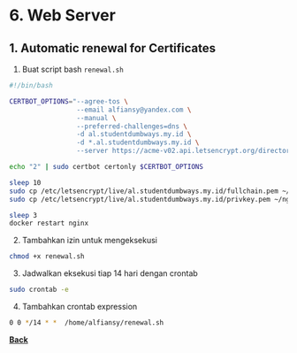 # 6. Web Server

## 1. Automatic renewal for Certificates

1. Buat script bash `renewal.sh`
```bash
#!/bin/bash

CERTBOT_OPTIONS="--agree-tos \
                 --email alfiansy@yandex.com \
                 --manual \
                 --preferred-challenges=dns \
                 -d al.studentdumbways.my.id \
                 -d *.al.studentdumbways.my.id \
                 --server https://acme-v02.api.letsencrypt.org/directory"

echo "2" | sudo certbot certonly $CERTBOT_OPTIONS

sleep 10
sudo cp /etc/letsencrypt/live/al.studentdumbways.my.id/fullchain.pem ~/nginx/ssl
sudo cp /etc/letsencrypt/live/al.studentdumbways.my.id/privkey.pem ~/nginx/ssl

sleep 3
docker restart nginx
```

2. Tambahkan izin untuk mengeksekusi
```bash
chmod +x renewal.sh
```

3. Jadwalkan eksekusi tiap 14 hari dengan crontab
```bash
sudo crontab -e
```

4. Tambahkan crontab expression
```bash
0 0 */14 * *  /home/alfiansy/renewal.sh
```

[**Back**](../README.md)